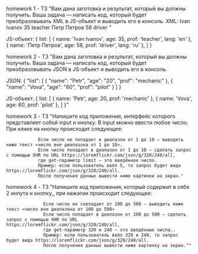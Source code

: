 homework 1 - ТЗ "Вам дана заготовка и результат, который вы должны получить. Ваша задача — написать код, который будет преобразовывать XML в JS-объект
и выводить его в консоль. XML:
<list>
  <student>
    <name lang="en">
      <first>Ivan</first>
      <second>Ivanov</second>
    </name>
    <age>35</age>
    <prof>teacher</prof>
  </student>
  <student>
    <name lang="ru">
      <first>Петр</first>
      <second>Петров</second>
    </name>
    <age>58</age>
    <prof>driver</prof>
  </student>
</list>"
  
  JS-объект:
{
  list: [
    { name: 'Ivan Ivanov', age: 35, prof: 'teacher', lang: 'en' },
    { name: 'Петр Петров', age: 58, prof: 'driver', lang: 'ru' },
  ]
}
     
     
homework 2 - ТЗ "Вам дана заготовка и результат, который вы должны получить. Ваша задача — написать код, который будет преобразовывать JSON в JS-объект
и выводить его в консоль.

JSON:
{
 "list": [
  {
   "name": "Petr",
   "age": "20",
   "prof": "mechanic"
  },
  {
   "name": "Vova",
   "age": "60",
   "prof": "pilot"
  }
 ]
}

JS-объект:
{
  list: [
    { name: 'Petr', age: 20, prof: 'mechanic' },
    { name: 'Vova', age: 60, prof: 'pilot' },
  ]
}"


homework 3 - ТЗ "Напишите код приложения, интерфейс которого представляет собой input и кнопку. В input можно ввести любое число. При клике на кнопку происходит следующее:

                Если число не попадает в диапазон от 1 до 10 — выводить ниже текст «число вне диапазона от 1 до 10».
                Если число попадает в диапазон от 1 до 10 — сделать запрос c помощью XHR по URL https://loremflickr.com/json/g/320/240/all, 
                где get-параметр limit — это введённое число.
                Пример: если пользователь ввёл 5, то запрос будет вида https://loremflickr.com/json/g/320/240/all.
                После получения данных вывести ниже картинки на экран."
                
                
homework 4 - ТЗ "Напишите код приложения, который содержит в себе 2 инпута и кнопку,, при нажатии происходит следующее:

                  Если число не совпадает от 100 до 500 — выводить ниже текст «число вне диапазона от 100 до 500»
                  Если число попадает в диапазон от 100 до 500 — сделать запрос c помощью XHR по URL https://loremflickr.com/json/g/320/240/all, 
                  где get-параметр 320 и 240 — это введённые числа..
                  Пример: если пользователь ввёл 320 и 240, то запрос будет вида https://loremflickr.com/json/g/320/240/all.
                  После получения данных вывести ниже картинку на экран.""
